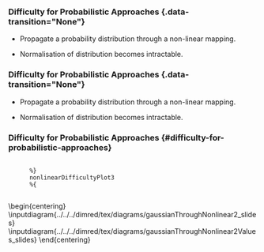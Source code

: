 
### Difficulty for Probabilistic Approaches {.data-transition="None"}

-   Propagate a probability distribution through a non-linear mapping.

-   Normalisation of distribution becomes intractable.

<object class="svgplot" data="../slides/diagrams/nonlinear-mapping-3d-plot.svg"  align="center"></object>


### Difficulty for Probabilistic Approaches {.data-transition="None"}

-   Propagate a probability distribution through a non-linear mapping.

-   Normalisation of distribution becomes intractable.

<object class="svgplot" data="../slides/diagrams/nonlinear-mapping-2d-plot.svg"  align="center"></object>


### Difficulty for Probabilistic Approaches {#difficulty-for-probabilistic-approaches}

``` {#mycode .octave .numberLines startFrom="0"}

      %}
      nonlinearDifficultyPlot3
      %{
    
```

\begin{centering}
      \inputdiagram{../../../dimred/tex/diagrams/gaussianThroughNonlinear2_slides}
      \inputdiagram{../../../dimred/tex/diagrams/gaussianThroughNonlinear2Values_slides}
    \end{centering}
<!--frame end-->

